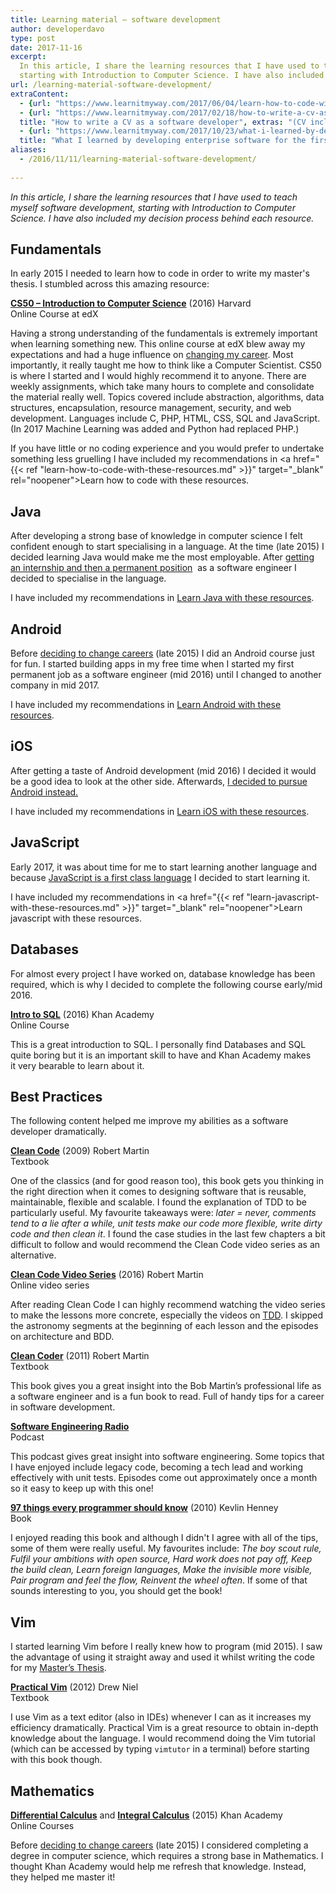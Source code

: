 ```yaml
---
title: Learning material – software development
author: developerdavo
type: post
date: 2017-11-16
excerpt: 
  In this article, I share the learning resources that I have used to teach myself software development, 
  starting with Introduction to Computer Science. I have also included my decision process behind each resource.
url: /learning-material-software-development/
extraContent:
  - {url: "https://www.learnitmyway.com/2017/06/04/learn-how-to-code-with-these-resources/", title: "Learn how to code with these resources"}
  - {url: "https://www.learnitmyway.com/2017/02/18/how-to-write-a-cv-as-a-software-developer/", 
  title: "How to write a CV as a software developer", extras: "(CV included)"}
  - {url: "https://www.learnitmyway.com/2017/10/23/what-i-learned-by-developing-enterprise-software-for-the-first-time",
  title: "What I learned by developing enterprise software for the first time"}
aliases:
  - /2016/11/11/learning-material-software-development/
  
---
```

_In this article, I share the learning resources that I have used to teach myself software development, 
starting with Introduction to Computer Science. I have also included my decision process behind each resource._

<!--more-->

## Fundamentals

In early 2015 I needed to learn how to code in order to write my master's thesis. I stumbled across this amazing resource:

**<a href="https://www.edx.org/course/introduction-computer-science-harvardx-cs50x?
gclid=CjwKEAiA3qXBBRD4_b_V7ZLFsX4SJAB0AtEVL-zTcOpSgkNNE8nb1AiS9uY_kPiVcJvFw-0CDbfjOBoCptfw_wcB" 
target="_blank" rel="noopener">CS50 &#8211; Introduction to Computer Science</a>** (2016) Harvard  
Online Course at edX

Having a strong understanding of the fundamentals is extremely important when learning something new. 
This online course at edX blew away my expectations and had a huge influence on 
<a href="https://www.learnitmyway.com/2016/08/10/why-i-changed-careers/" 
target="_blank" rel="noopener">changing my career</a>. 
Most importantly, it really taught me how to think like a Computer Scientist. 
CS50 is where I started and I would highly recommend it to anyone. 
There are weekly assignments, which take many hours to complete and consolidate the material really well. 
Topics covered include abstraction, algorithms, data structures, encapsulation, resource management, security, 
and web development. 
Languages include C, PHP, HTML, CSS, SQL and JavaScript. 
(In 2017 Machine Learning was added and Python had replaced PHP.)

If you have little or no coding experience and you would prefer to undertake something less gruelling I have included my recommendations in <a href="{{< ref "learn-how-to-code-with-these-resources.md" >}}" target="_blank" rel="noopener">Learn how to code with these resources</a>.
## Java

After developing a strong base of knowledge in computer science I felt confident enough to start specialising 
in a language. At the time (late 2015) I decided learning Java would make me the most employable. 
After <a href="https://www.learnitmyway.com/2016/09/17/how-i-changed-careers/" 
target="_blank" rel="noopener">getting an internship and then a permanent position</a> 
as a software engineer I decided to specialise in the language.

I have included my recommendations in <a href="https://www.learnitmyway.com/2017/07/02/learn-java-with-these-resources/" 
target="_blank" rel="noopener">Learn Java with these resources</a>.

## Android

Before <a href="https://www.learnitmyway.com/2016/08/10/why-i-changed-careers/" target="_blank" 
rel="noopener">deciding to change careers</a> (late 2015) I did an Android course just for fun. 
I started building apps in my free time when I started my first permanent job as a software engineer (mid 2016) 
until I changed to another company in mid 2017.

I have included my recommendations in <a href="https://www.learnitmyway.com/2017/08/12/learn-android-with-these-resources/" 
target="_blank" rel="noopener">Learn Android with these resources</a>.

## iOS

After getting a taste of Android development (mid 2016) I decided it would be a good idea to look at the other side. 
Afterwards, <a href="https://www.learnitmyway.com/2016/12/17/why-i-chose-to-be-an-android-developer-instead-of-ios/" 
target="_blank" rel="noopener">I decided to pursue Android instead.</a>

I have included my recommendations in <a href="https://www.learnitmyway.com/2017/10/03/learn-ios-with-these-resources/" 
target="_blank" rel="noopener">Learn iOS with these resources</a>.

## JavaScript

Early 2017, it was about time for me to start learning another language and because 
<a href="https://www.thoughtworks.com/radar/languages-and-frameworks/javascript-as-a-first-class-language" 
target="_blank" rel="noopener">JavaScript is a first class language</a> I decided to start learning it.

I have included my recommendations in <a href="{{< ref "learn-javascript-with-these-resources.md" >}}" 
target="_blank" rel="noopener">Learn javascript with these resources</a>.

## Databases

For almost every project I have worked on, database knowledge has been required, 
which is why I decided to complete the following course early/mid 2016.

**<a href="https://www.khanacademy.org/computing/computer-programming/sql" 
target="_blank" rel="noopener">Intro to SQL</a>** (2016) Khan Academy  
Online Course

This is a great introduction to SQL. 
I personally find Databases and SQL quite boring but it is an important skill to have and 
Khan Academy makes it very bearable to learn about it.

## Best Practices

The following content helped me improve my abilities as a software developer dramatically.

**<a href="https://www.goodreads.com/book/show/3735293-clean-code" target="_blank" rel="noopener">
Clean Code</a>** (2009) Robert Martin  
Textbook

One of the classics (and for good reason too), this book gets you thinking in the right direction when it 
comes to designing software that is reusable, maintainable, flexible and scalable. 
I found the explanation of TDD to be particularly useful. My favourite takeaways were: 
_later = never, 
comments tend to a lie after a while, 
unit tests make our code more flexible, 
write dirty code and then clean it_. 
I found the case studies in the last few chapters a bit difficult to follow and 
would recommend the Clean Code video series as an alternative.

**<a href="https://www.safaribooksonline.com/library/view/clean-code/9780134661742/" target="_blank" 
rel="noopener">Clean Code Video Series</a>** (2016) Robert Martin  
Online video series

After reading Clean Code I can highly recommend watching the video series to make the lessons more concrete, especially
the videos on
<a href="https://en.wikipedia.org/wiki/Test-driven_development" target="_blank" rel="noopener">TDD</a>.
I skipped the astronomy segments at the beginning of each lesson and the episodes on architecture and BDD. 

**<a href="https://www.goodreads.com/book/show/10284614-the-clean-coder?from_search=true" target="_blank" 
rel="noopener">Clean Coder</a>** (2011) Robert Martin  
Textbook

This book gives you a great insight into the Bob Martin’s professional life as a software engineer 
and is a fun book to read. Full of handy tips for a career in software development.

**<a href="http://www.se-radio.net/" target="_blank" rel="noopener">Software Engineering Radio</a>**  
Podcast

This podcast gives great insight into software engineering. 
Some topics that I have enjoyed include legacy code, becoming a tech lead and working effectively with unit tests. 
Episodes come out approximately once a month so it easy to keep up with this one!

**<a href="https://www.goodreads.com/book/show/7003902-97-things-every-programmer-should-know?ac=1&from_search=true" 
target="_blank" rel="noopener">97 things every programmer should know</a>** (2010) Kevlin Henney  
Book

I enjoyed reading this book and although I didn't I agree with all of the tips, some of them were really useful. 
My favourites include: _The boy scout rule, Fulfil your ambitions with open source, Hard work does not pay off, 
Keep the build clean, Learn foreign languages, Make the invisible more visible, Pair program and feel the flow,
Reinvent the wheel often_. If some of that sounds interesting to you, you should get the book!

## Vim

I started learning Vim before I really knew how to program (mid 2015). 
I saw the advantage of using it straight away and used it whilst writing the code for my 
<a href="https://github.com/DeveloperDavo/Paperboard" target="_blank" rel="noopener">Master&#8217;s Thesis</a>.

**<a href="https://www.goodreads.com/book/show/13607232-practical-vim?from_search=true" target="_blank" 
rel="noopener">Practical Vim</a>** (2012) Drew Niel  
Textbook

I use Vim as a text editor (also in IDEs) whenever I can as it increases my efficiency dramatically. 
Practical Vim is a great resource to obtain in-depth knowledge about the language. 
I would recommend doing the Vim tutorial (which can be accessed by typing `vimtutor` in a terminal) 
before starting with this book though.

## Mathematics

**<a href="https://www.khanacademy.org/math/differential-calculus" target="_blank" rel="noopener">
Differential Calculus</a>** and **<a href="https://www.khanacademy.org/math/integral-calculus" target="_blank" 
rel="noopener">Integral Calculus</a>** (2015) Khan Academy  
Online Courses

Before <a href="https://www.learnitmyway.com/2016/08/10/why-i-changed-careers/" target="_blank" 
rel="noopener">deciding to change careers</a> (late 2015) I considered completing a degree in computer science, 
which requires a strong base in Mathematics. 
I thought Khan Academy would help me refresh that knowledge. Instead, they helped me master it!

